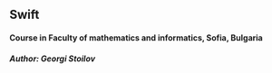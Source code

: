 ## Swift

#### Course in Faculty of mathematics and informatics, Sofia, Bulgaria

##### Author: Georgi Stoilov
